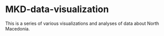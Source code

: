 # MKD-data-visualization

This is a series of various visualizations and analyses of data about North Macedonia. 

